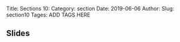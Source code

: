 Title: Sections 10:
Category: section
Date: 2019-06-06
Author: 
Slug: section10
Tages: ADD TAGS HERE


## Slides